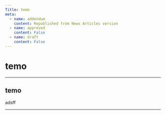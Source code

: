 ```yaml
---
Title: temo
meta:
  - name: addendum
    content: Republished from News Articles version
  - name: approved
    content: False
  - name: draft
    content: False
---
```

# temo

---
## temo


adsff



---

